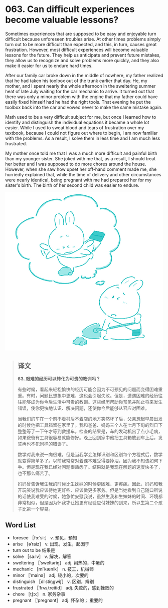 # 063. Can difficult experiences become valuable lessons?

Sometimes experiences that are supposed to be easy and enjoyable turn difficult because unforeseen troubles arise. At other times problems simply turn out to be more difficult than expected, and this, in turn, causes great frustration. However, most difficult experiences will become valuable lessons for the future. They help us anticipate and prevent future mistakes, they allow us to recognize and solve problems more quickly, and they also make it easier for us to endure hard times.

After our family car broke down in the middle of nowhere, my father realized that he had taken his toolbox out of the trunk earlier that day. He, my mother, and I spent nearly the whole afternoon in the sweltering summer heat of late July waiting for the car mechanic to arrive. It turned out that there was only a minor problem with the engine that my father could have easily fixed himself had he had the right tools. That evening he put the toolbox back into the car and vowed never to make the same mistake again.

Math used to be a very difficult subject for me, but once I learned how to identify and distinguish the individual equations it became a whole lot easier. While I used to sweat blood and tears of frustration over my textbook, because I could not figure out where to begin, I am now familiar with the problems. As a result, I solve them in less time and I am much less frustrated.

My mother once told me that I was a much more difficult and painful birth than my younger sister. She joked with me that, as a result, I should treat her better and I was supposed to do more chores around the house. However, when she saw how upset her off-hand comment made me, she hurriedly explained that, while the time of delivery and other circumstances were nearly identical, being pregnant with me had prepared her for my sister's birth. The birth of her second child was easier to endure.

![](.gitbook/assets/toefl-ibt-high-score-essays-063.jpg)

> ## 译文
>
> **63. 艰难的经历可以转化为可贵的教训吗？**
>
> 有些时候，看起来轻松愉快的经历可能会因为不可预见的问题而变得困难重重。有时，问题比想象中更难，这也会引起失败。但是，遭遇困难的经历往往能够成为你今后生活中可贵的教训。这些经历帮助你预见并防止将来发生错误，使你更快地认识、解决问题，还使你今后能够从容应对困难。
>
> 当我们的车在一个前不着村后不着店的地方突然坏了后，父亲想起早晨出发的时候他把工具箱留在家里了。我和爸爸、妈妈三个人在七月下旬的烈日下整整等了一下午才等到救援车。检查的结果是，车的发动机出了点小毛病，如果爸爸有工具很容易就能修好。晚上回到家中他把工具箱放到车上后，发誓再也不犯同样的错误了。
>
> 数学对我来说一向很难。但是当我学会怎样识别和区别每个方程式后，数学就变得简单多了。以前我常常对着课本难受得要掉泪，因为我不知该如何下手。但是现在我已经对问题很熟悉了。结果就是我现在解题的速度快多了，也不那么痛苦了。
>
> 妈妈曾告诉我生我的时候比生妹妹的时候更困难、更疼痛。因此，妈妈和我开玩笑说我应该待她更好些、应该做更多家务。但是当她看到自己随口所说的话使我难受的时候，她急忙安慰我说，虽然生我和生妹妹的时间、环境都非常相似，但是因为怀我才让她更有经验应付妹妹的到来，所以生第二个孩子比第一个容易。

## Word List

* foresee ［fɔ:ˈsi:］ v. 预见，预知
* arise ［əˈraiz］ v. 出现，发生，起因于
* turn out to be 结果是
* solve ［sa:lv］ v. 解决，解答
* sweltering ［ˈsweltəriŋ］ adj. 闷热的，中暑的
* mechanic ［miˈkænik］ n. 技工，机械师
* minor ［ˈmainə］ adj. 较小的，次要的
* distinguish ［diˈstiŋgwiʃ］ v. 区别，辨别
* frustrated ［ˈfrʌsˌtreitid］ adj. 失败的，感到挫败的
* chore ［tʃɔ:］ n. 家务杂事
* pregnant ［ˈpregnənt］ adj. 怀孕的； 重要的


